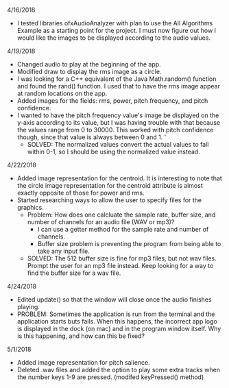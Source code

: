 4/16/2018
- I tested libraries ofxAudioAnalyzer with plan to use the All Algorithms Example as a starting point for the project. I must now figure out how I would like the images to be displayed according to the audio values. 

4/19/2018
- Changed audio to play at the beginning of the app. 
- Modified draw to display the rms image as a circle.
- I was looking for a C++ equivalent of the Java Math.random() function and found the rand() function. I used that to have the rms image appear at random locations on the app. 
- Added images for the fields: rms, power, pitch frequency, and pitch confidence.
- I wanted to have the pitch frequency value's image be displayed on the y-axis according to its value, but I was having trouble with that because the values range from 0 to 30000. This worked with pitch confidence though, since that value is always between 0 and 1. '
    - SOLVED: The normalized values convert the actual values to fall within 0-1, so I should be using the normalized value instead. 

4/22/2018
- Added image representation for the centroid. It is interesting to note that the circle image representation for the centroid attribute is almost exactly opposite of those for power and rms. 
- Started researching ways to allow the user to specify files for the graphics. 
    - Problem: How does one calcluate the sample rate, buffer size, and number of channels for an audio file (WAV or mp3)?
        - I can use a getter method for the sample rate and number of channels. 
        - Buffer size problem is preventing the program from being able to take any input file. 
    - SOLVED: The 512 buffer size is fine for mp3 files, but not wav files. Prompt the user for an mp3 file instead. Keep looking for a way to find the buffer size for a wav file. 

4/24/2018
- Edited update() so that the window will close once the audio finishes playing. 
- PROBLEM: Sometimes the application is run from the terminal and the application starts buts fails. When this happens, the incorrect app logo is displayed in the dock (on mac) and in the program window itself. Why is this happening, and how can this be fixed?

5/1/2018
- Added image representation for pitch salience.
- Deleted .wav files and added the option to play some extra tracks when the number keys 1-9 are pressed. (modifed keyPressed() method) 
